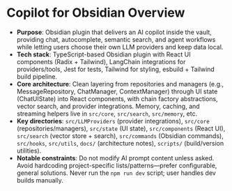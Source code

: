 # Copilot for Obsidian Overview

- **Purpose**: Obsidian plugin that delivers an AI copilot inside the vault, providing chat, autocomplete, semantic search, and agent workflows while letting users choose their own LLM providers and keep data local.
- **Tech stack**: TypeScript-based Obsidian plugin with React UI components (Radix + Tailwind), LangChain integrations for providers/tools, Jest for tests, Tailwind for styling, esbuild + Tailwind build pipeline.
- **Core architecture**: Clean layering from repositories and managers (e.g., MessageRepository, ChatManager, ContextManager) through UI state (ChatUIState) into React components, with chain factory abstractions, vector search, and provider integrations. Memory, caching, and streaming helpers live in `src/core`, `src/search`, `src/memory`, etc.
- **Key directories**: `src/LLMProviders` (provider integrations), `src/core` (repositories/managers), `src/state` (UI state), `src/components` (React UI), `src/search` (vector store + search), `src/commands` (Obsidian commands), `src/hooks`, `src/utils`, `docs/` (architecture notes), `scripts/` (build/version utilities).
- **Notable constraints**: Do not modify AI prompt content unless asked. Avoid hardcoding project-specific lists/patterns—prefer configurable, general solutions. Never run the `npm run dev` script; user handles dev builds manually.
